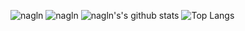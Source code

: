 ![nagln](https://komarev.com/ghpvc/?username=laxminagln&style=flat-square&label=Repo+Visits)
![nagln](https://github.com/laxminagln/laxminagln/blob/master/ln.GIF)
![nagln's's github stats](https://github-readme-stats.vercel.app/api?username=laxminagln&count_private=true&show_icons=true)
![Top Langs](https://github-readme-stats.vercel.app/api/top-langs/?username=laxminagln&layout=compact)

